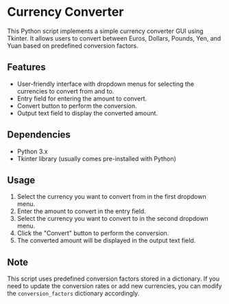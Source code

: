 # Currency Converter

This Python script implements a simple currency converter GUI using Tkinter. It allows users to convert between Euros, Dollars, Pounds, Yen, and Yuan based on predefined conversion factors.

## Features
- User-friendly interface with dropdown menus for selecting the currencies to convert from and to.
- Entry field for entering the amount to convert.
- Convert button to perform the conversion.
- Output text field to display the converted amount.

## Dependencies
- Python 3.x
- Tkinter library (usually comes pre-installed with Python)

## Usage
1. Select the currency you want to convert from in the first dropdown menu.
2. Enter the amount to convert in the entry field.
3. Select the currency you want to convert to in the second dropdown menu.
4. Click the "Convert" button to perform the conversion.
5. The converted amount will be displayed in the output text field.

## Note
This script uses predefined conversion factors stored in a dictionary. If you need to update the conversion rates or add new currencies, you can modify the `conversion_factors` dictionary accordingly.
